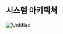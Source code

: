 ## 시스템 아키텍처
![Untitled](https://prod-files-secure.s3.us-west-2.amazonaws.com/49412d3e-5635-4027-9dab-154464d7ac99/14dbed3e-c6d5-4c42-b2dd-c5e8cbae92e7/Untitled.png)
